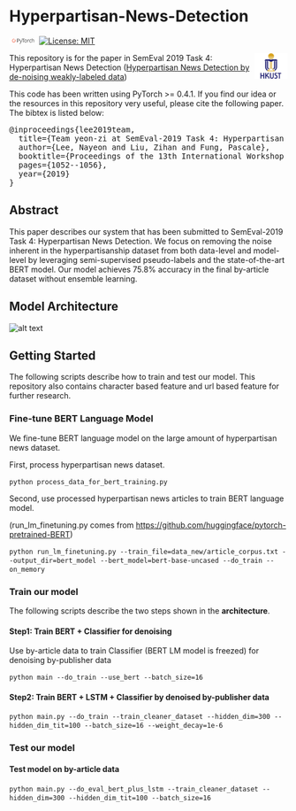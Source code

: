 # Hyperpartisan-News-Detection
<img src="plot/pytorch-logo-dark.png" width="10%"> [![License: MIT](https://img.shields.io/badge/License-MIT-yellow.svg)](https://opensource.org/licenses/MIT) 

<img align="right" src="plot/HKUST.jpg" width="12%">

This repository is for the paper in SemEval 2019 Task 4: Hyperpartisan News Detection ([Hyperpartisan News Detection by de-noising weakly-labeled data](https://www.aclweb.org/anthology/S19-2184))

This code has been written using PyTorch >= 0.4.1. If you find our idea or the resources in this repository very useful, please cite the following paper. The bibtex is listed below:
<pre>
@inproceedings{lee2019team,
  title={Team yeon-zi at SemEval-2019 Task 4: Hyperpartisan News Detection by De-noising Weakly-labeled Data},
  author={Lee, Nayeon and Liu, Zihan and Fung, Pascale},
  booktitle={Proceedings of the 13th International Workshop on Semantic Evaluation},
  pages={1052--1056},
  year={2019}
}
</pre>

## Abstract
This paper describes our system that has been submitted to SemEval-2019 Task 4: Hyperpartisan News Detection. We focus on removing the noise inherent in the hyperpartisanship dataset from both data-level and model-level by leveraging semi-supervised pseudo-labels and the state-of-the-art BERT model. Our model achieves 75.8% accuracy in the final by-article dataset without ensemble learning.

## Model Architecture
![alt text](architecture.png)

## Getting Started
The following scripts describe how to train and test our model. This repository also contains character based feature and url based feature for further research.

### Fine-tune BERT Language Model
We fine-tune BERT language model on the large amount of hyperpartisan news dataset. 

First, process hyperpartisan news dataset.
```
python process_data_for_bert_training.py
```

Second, use processed hyperpartisan news articles to train BERT language model. 

(run_lm_finetuning.py comes from https://github.com/huggingface/pytorch-pretrained-BERT)
```
python run_lm_finetuning.py --train_file=data_new/article_corpus.txt --output_dir=bert_model --bert_model=bert-base-uncased --do_train --on_memory
```

### Train our model
The following scripts describe the two steps shown in the **architecture**.

#### Step1: Train BERT + Classifier for denoising
Use by-article data to train Classifier (BERT LM model is freezed) for denoising by-publisher data
```
python main --do_train --use_bert --batch_size=16
```

#### Step2: Train BERT + LSTM + Classifier by denoised by-publisher data
```
python main.py --do_train --train_cleaner_dataset --hidden_dim=300 --hidden_dim_tit=100 --batch_size=16 --weight_decay=1e-6
```

### Test our model
#### Test model on by-article data
```
python main.py --do_eval_bert_plus_lstm --train_cleaner_dataset --hidden_dim=300 --hidden_dim_tit=100 --batch_size=16 
```
